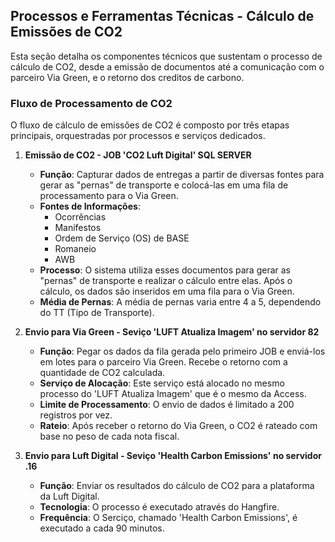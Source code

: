 ## Processos e Ferramentas Técnicas - Cálculo de Emissões de CO2

Esta seção detalha os componentes técnicos que sustentam o processo de cálculo de CO2, desde a emissão de documentos até a comunicação com o parceiro Via Green, e o retorno dos creditos de carbono.

### Fluxo de Processamento de CO2

O fluxo de cálculo de emissões de CO2 é composto por três etapas principais, orquestradas por processos e serviços dedicados.

1.  **Emissão de CO2 - JOB 'CO2 Luft Digital' SQL SERVER**
    * **Função**: Capturar dados de entregas a partir de diversas fontes para gerar as "pernas" de transporte e colocá-las em uma fila de processamento para o Via Green.
    * **Fontes de Informações**:
        * Ocorrências
        * Manifestos
        * Ordem de Serviço (OS) de BASE
        * Romaneio
        * AWB
    * **Processo**: O sistema utiliza esses documentos para gerar as "pernas" de transporte e realizar o cálculo entre elas. Após o cálculo, os dados são inseridos em uma fila para o Via Green.
    * **Média de Pernas**: A média de pernas varia entre 4 a 5, dependendo do TT (Tipo de Transporte).

2.  **Envio para Via Green - Seviço 'LUFT Atualiza Imagem' no servidor 82**
    * **Função**: Pegar os dados da fila gerada pelo primeiro JOB e enviá-los em lotes para o parceiro Via Green. Recebe o retorno com a quantidade de CO2 calculada.
    * **Serviço de Alocação**: Este serviço está alocado no mesmo processo do 'LUFT Atualiza Imagem' que é o mesmo da Access.
    * **Limite de Processamento**: O envio de dados é limitado a 200 registros por vez.
    * **Rateio**: Após receber o retorno do Via Green, o CO2 é rateado com base no peso de cada nota fiscal.

3.  **Envio para Luft Digital - Seviço 'Health Carbon Emissions' no servidor .16**
    * **Função**: Enviar os resultados do cálculo de CO2 para a plataforma da Luft Digital.
    * **Tecnologia**: O processo é executado através do Hangfire.
    * **Frequência**: O Serciço, chamado 'Health Carbon Emissions', é executado a cada 90 minutos.